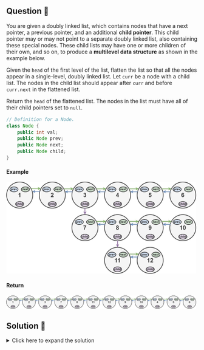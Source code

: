 ## Question 🤔
You are given a doubly linked list, which contains nodes that have a next pointer, a previous pointer, 
and an additional **child pointer**. This child pointer may or may not point to a separate doubly linked list, 
also containing these special nodes. These child lists may have one or more children of their own, and so on, 
to produce a **multilevel data structure** as shown in the example below.

Given the `head` of the first level of the list, flatten the list so that all the nodes appear in a single-level, 
doubly linked list. Let `curr` be a node with a child list. The nodes in the child list should appear after `curr` 
and before `curr.next` in the flattened list.

Return the `head` of the flattened list. The nodes in the list must have all of their child pointers set to `null`.

```java
// Definition for a Node.
class Node { 
    public int val;
    public Node prev;
    public Node next;
    public Node child;
}
```


#### Example
<img src="img.PNG" alt="Container with most water" width="500"/>

#### Return
<img src="img_1.PNG" alt="Container with most water" width="500"/>

## Solution 🙋
<details>
  <summary>Click here to expand the solution</summary>

Here we need to consider 4 nodes, `currentNode`, `currentNode.next`, `currentNode.child` 
and `last node of currentNode.child list`. 

1. get current node
2. if current node hasn't child we are going to next node
3. if current node has child
   1. going to the last node of child list. Because we already have `currentNode`, `currentNode.next`, 
      `currentNode.child`. But need `last node of currentNode.child list`.
   2. then change the points of above 4 nodes and set child to `null`.


</details>

[//]: # (adding additional margin from bottom)
<br>
<br>
<br>
<br>

